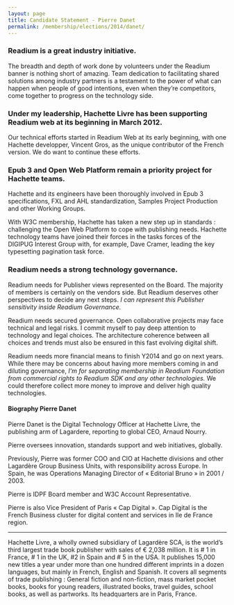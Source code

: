 ```yaml
---
layout: page
title: Candidate Statement - Pierre Danet
permalink: /membership/elections/2014/danet/
---
```


### Readium is a great industry initiative. 

The breadth and depth of work done by volunteers under the Readium banner is nothing short of amazing. Team dedication to facilitating shared solutions among industry partners is a testament to the power of what can happen when people of good intentions, even when they’re competitors, come together to progress on the technology side. 

### Under my leadership, Hachette Livre has been supporting Readium web at its beginning in March 2012. 

Our technical efforts started in Readium Web at its early beginning, with one Hachette developper, Vincent Gros, as the unique contributor of the French version. We do want to continue these efforts. 

### Epub 3 and Open Web Platform remain a priority project for Hachette teams. 

Hachette and its engineers have been thoroughly involved in Epub 3 specifications, FXL and AHL standardization, Samples Project Production and other Working Groups. 

With W3C membership, Hachette has taken a new step up in standards : challenging the Open Web Platform to cope with publishing needs. Hachette technology teams have joined their forces in the tasks forces of the DIGIPUG Interest Group with, for example, Dave Cramer, leading the key typesetting pagination task force. 

### Readium needs a strong technology governance. 

Readium needs for Publisher views represented on the Board. The majority of members is certainly on the vendors side. But Readium deserves other perspectives to decide any next steps. *I can represent this Publisher sensitivity inside Readium Governance.*

Readium needs secured governance. Open collaborative projects may face technical and legal risks. I commit myself to pay deep attention to technology and legal choices. The architecture coherence between all choices and trends must also be ensured in this fast evolving digital shift. 

Readium needs more financial means to finish Y2014 and go on next years. While there may be concerns about having more members coming in and diluting governance, *I‘m for separating membership in Readium Foundation from commercial rights to Readium SDK and any other technologies.* We could therefore collect more money to improve and deliver high quality technologies. 

#### Biography Pierre Danet

Pierre Danet is the Digital Technology Officer at Hachette Livre, the publishing arm of Lagardere, reporting to global CEO, Arnaud Nourry. 

Pierre oversees innovation, standards support and web initiatives, globally. 

Previously, Pierre was former COO and CIO at Hachette divisions and other Lagardère Group Business Units, with responsibility across Europe. In Spain, he was Operations Managing Director of « Editorial Bruno » in 2001 / 2003. 

Pierre is IDPF Board member and W3C Account Representative. 

Pierre is also Vice President of Paris « Cap Digital ». Cap Digital is the French Business cluster for digital content and services in Ile de France region. 

******* 

Hachette Livre, a wholly owned subsidiary of Lagardère SCA, is the world’s third largest trade book publisher with sales of € 2,038 million. It is # 1 in France, # 1 in the UK, #2 in Spain and # 5 in the USA. It publishes 15,000 new titles a year under more than one hundred different imprints in a dozen languages, but mainly in French, English and Spanish. It covers all segments of trade publishing : General fiction and non-fiction, mass market pocket books, books for young readers, illustrated books, travel guides, school books, as well as partworks. Its headquarters are in Paris, France. 
